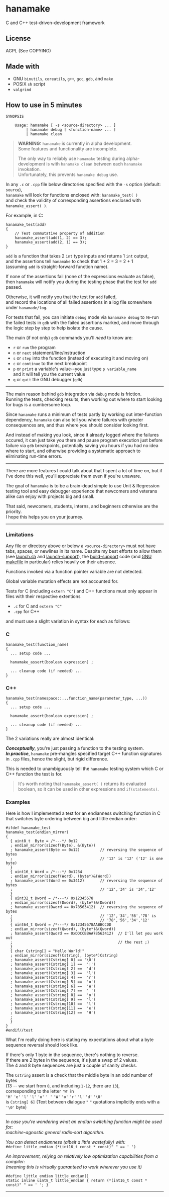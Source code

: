 # hanamake

C and C++ test-driven-development framework


## License

AGPL (See COPYING)


## Made with

- GNU `binutils`, `coreutils`, `g++`, `gcc`, `gdb`, and `make`
- POSIX `sh` script
- `valgrind`


## How to use in 5 minutes

	SYNOPSIS
	
		Usage: hanamake [ -s <source-directory> ... ]
		     | hanamake debug [ <function-name> ... ]
		     | hanamake clean

> **WARNING:** `hanamake` is currently in alpha development.  
> Some features and functionality are incomplete.
>
> The only way to reliably use `hanamake` testing during alpha-development is with `hanamake clean` between each `hanamake` invokation.  
> Unfortunately, this prevents `hanamake debug` use.  

In any `.c` or `.cpp` file below directories specified with the `-s` option (default: `source`),  
`hanamake` will look for functions enclosed with: `hanamake_test( )`  
and check the validity of corresponding assertions enclosed with `hanamake_assert( )`.

For example, in C:

    hanamake_test(add)
    {
        // Test commutative property of addition
        hanamake_assert(add(1, 2) == 3);
        hanamake_assert(add(2, 1) == 3);
    }

`add` is a function that takes 2 `int` type inputs and returns 1 `int` output,  
and the assertions tell `hanamake` to check that 1 + 2 = 3 = 2 + 1   
(assuming `add` is straight-forward function name).

If none of the assertions fail (none of the expressions evaluate as false),  
then `hanamake` will notify you during the testing phase that the test for `add` passed.

Otherwise, it will notify you that the test for `add` failed,  
and record the locations of all failed assertions in a log file somewhere under `hanamade/log`.

For tests that fail, you can initiate `debug` mode via `hanamake debug` to re-run the failed tests in `gdb` with the failed assertions marked, and move through the logic step by step to help isolate the cause.

The main (if not only) `gdb` commands you'll *need* to know are:

- `r` or `run` the program
- `n` or `next` statement/line/instruction
- `s` or `step` into the function (instead of executing it and moving on)
- `c` or `continue` to the next breakpoint
- `p` or `print` a variable's value--you just type `p variable_name`  
  and it will tell you the current value
- `q` or `quit` the GNU debugger (`gdb`)

---

The main reason behind `gdb` integration via `debug` mode is friction.  
Running the tests, checking results, then working out where to start looking for bugs is a cumbersome loop.

Since `hanamake` runs a minimum of tests partly by working out inter-function dependency,
`hanamake` can also tell you where failures with greater consequences are, and thus where you should consider looking first.

And instead of making you look, since it already logged where the failures occured, it can just take you there and pause program execution just before failure via `gdb` breakpoints, potentially saving you hours if you had no idea where to start, and otherwise providing a systematic approach to eliminating run-time errors.

---

There are more features I could talk about that I spent a lot of time on, but if I've done this well, you'll appreciate them even if you're unaware.

The goal of `hanamake` is to be a brain-dead simple to use Unit & Regression testing tool and easy debugger experience that newcomers and veterans alike can enjoy with projects big and small.

That said, newcomers, students, interns, and beginners otherwise are the priority.  
I hope this helps you on your journey.

---

### Limitations

Any file or directory above or below a `<source-directory>` must not have tabs, spaces, or newlines in its name. Despite my best efforts to allow them (see [launch.sh](hanamake.source-code/launch.sh) and [launch-support](hanamake.source-code/launch-support)), the [build-support](hanamake.source-code/build-support) code (and [GNU makefile](hanamake.source-code/build-support/makefile) in particular) relies heavily on their absence.

Functions invoked via a function pointer variable are not detected.

Global variable mutation effects are not accounted for.

Tests for C (including `extern "C"`) and C++ functions must only appear in files with their respective extentions  

- `.c` for C and `extern "C"`
- `.cpp` for C++

and must use a slight variation in syntax for each as follows:

### C

	hanamake_test(function_name)
	{
	  ... setup code ...
	
	  hanamake_assert(boolean expression) ;
	
	  ... cleanup code (if needed) ...
	}

### C++

	hanamake_test(namespace::...function_name(parameter_type, ...))
	{
	  ... setup code ...
	
	  hanamake_assert(boolean expression) ;
	
	  ... cleanup code (if needed) ...
	}


The 2 variations really are almost identical:

***Conceptually***, you're just passing a function to the testing system.  
***In practice***, `hanamake` pre-mangles specified target C++ function signatures in `.cpp` files, hence the slight, but rigid difference.

This is needed to unambiguously tell the `hanamake` testing system which C or C++ function the test is for.

> It's worth noting that `hanamake_assert( )` returns its evaluated boolean, so it can be used in other expressions and `if(statements)`.

### Examples

Here is how I implemented a test for an endianness switching function in C  
that switches byte ordering between big and little endian order:

	#ifdef hanamake_test
	hanamake_test(endian_mirror)
	{
	  { uint8_t  Byte = /*---*/ 0x12
	  ; endian_mirror(sizeof(Byte), &(Byte))
	  ; hanamake_assert(Byte == 0x12)         // reversing the sequence of bytes
	  ;                                       // '12' is '12' ('12' is one byte)
	  }
	  { uint16_t Word = /*---*/ 0x1234
	  ; endian_mirror(sizeof(Word), (byte*)&(Word))
	  ; hanamake_assert(Word == 0x3412)       // reversing the sequence of bytes
	  ;                                       // '12','34' is '34','12'
	  }
	  { uint32_t Dword = /*---*/ 0x12345678
	  ; endian_mirror(sizeof(Dword), (byte*)&(Dword))
	  ; hanamake_assert(Dword == 0x78563412)  // reversing the sequence of bytes
	  ;                                       // '12','34','56','78' is
	  }                                       // '78','56','34','12'
	  { uint64_t Qword = /*---*/ 0x12345678AABBCCDD
	  ; endian_mirror(sizeof(Qword), (byte*)&(Qword))
	  ; hanamake_assert(Qword == 0xDDCCBBAA78563412)  // I'll let you work out
	  ;                                               // the rest ;)
	  }
	  { char Cstring[] = "Hello World!"
	  ; endian_mirror(sizeof(Cstring), (byte*)Cstring)
	  ; hanamake_assert(Cstring[ 0] == '\0')
	  ; hanamake_assert(Cstring[ 1] ==  '!')
	  ; hanamake_assert(Cstring[ 2] ==  'd')
	  ; hanamake_assert(Cstring[ 3] ==  'l')
	  ; hanamake_assert(Cstring[ 4] ==  'r')
	  ; hanamake_assert(Cstring[ 5] ==  'o')
	  ; hanamake_assert(Cstring[ 6] ==  'W')
	  ; hanamake_assert(Cstring[ 7] ==  ' ')
	  ; hanamake_assert(Cstring[ 8] ==  'o')
	  ; hanamake_assert(Cstring[ 9] ==  'l')
	  ; hanamake_assert(Cstring[10] ==  'l')
	  ; hanamake_assert(Cstring[11] ==  'e')
	  ; hanamake_assert(Cstring[12] ==  'H')
	  ;
	  }
	}
	#endif//test

What I'm really doing here is stating my expectations about what a byte sequence
reversal should look like.

If there's only 1 byte in the sequence, there's nothing to reverse.  
If there are 2 bytes in the sequence, it's just a swap of 2 values.  
The 4 and 8 byte sequences are just a couple of sanity checks.

The `Cstring` assert is a check that the middle byte in an odd number of bytes  
(13 -- we start from `0`, and including `1-12`, there are `13`),  
corresponding to  the letter `'W'` in  
`'H'` `'e'` `'l'` `'l'` `'o'` `' '` `'W'` `'o'` `'r'` `'l'` `'d'` `'\0'`  
is `Cstring[ 6]` (Text between dialogue `"` `"` quotations implicitly ends with a `'\0'` byte)

---

*In case you're wondering what an endian switching function might be used for:*  
*machine-agnostic general radix-sort algorithm.*

*You can detect endianness (albeit a little wastefully) with:*  
`#define little_endian (*(int16_t const * const)" " == ' ')`

*An improvement, relying on relatively low optimization capabilities from a compiler:*  
*(meaning this is virtually guaranteed to work wherever you use it)*  

    #define little_endian little_endian()
    static inline uint8_t little_endian { return (*(int16_t const * const)" " == ' '; }

---
